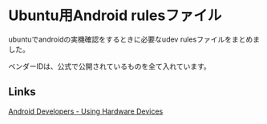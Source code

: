 # Ubuntu用Android rulesファイル

ubuntuでandroidの実機確認をするときに必要なudev rulesファイルをまとめました。

ベンダーIDは、公式で公開されているものを全て入れています。

## Links
[Android Developers - Using Hardware Devices](http://developer.android.com/tools/device.html)

